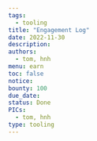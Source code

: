 ```yaml
---
tags:
  - tooling
title: "Engagement Log"
date: 2022-11-30
description:
authors:
  - tom, hnh
menu: earn
toc: false
notice:
bounty: 100
due_date:
status: Done
PICs:
  - tom, hnh
type: tooling
---
```

